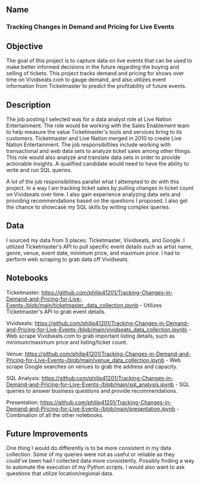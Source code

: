 ## Name
### Tracking Changes in Demand and Pricing for Live Events

## Objective
The goal of this project is to capture data on live events that can be used to make better informed decisions in the future regarding the buying and selling of tickets. This project tracks demand and pricing for shows over time on Vividseats.com to gauge demand, and also utilizes event information from Ticketmaster to predict the profitability of future events.

## Description
The job posting I selected was for a data analyst role at Live Nation Entertainment. The role would be working with the Sales Enablement team to help measure the value Ticketmaster's tools and services bring to its customers. Ticketmaster and Live Nation merged in 2010 to create Live Nation Entertainment. The job responsibiltiies include working with transactional and web data sets to analyze ticket sales among other things. This role would also analyze and translate data sets in order to provide actionable insights. A qualified candidate would need to have the ability to write and run SQL queries.

A lot of the job responsibilities parallel what I attempted to do with this project. In a way I am tracking ticket sales by pulling changes in ticket count on Vividseats over time. I also gain experience analyzing data sets and providing recommendations based on the questions I proposed. I also get the chance to showcase my SQL skills by writing complex queries.

## Data
I sourced my data from 3 places: Ticketmaster, Vividseats, and Google. I utilized Ticketmaster's API to pull specific event details such as artist name, genre, venue, event date, minimum price, and maximum price. I had to perform web scraping to grab data off Vividseats. 

## Notebooks
Ticketmaster: https://github.com/philip41201/Tracking-Changes-in-Demand-and-Pricing-for-Live-Events-/blob/main/ticketmaster_data_collection.ipynb
    - Utilizes Ticketmaster's API to grab event details.

Vividseats: https://github.com/philip41201/Tracking-Changes-in-Demand-and-Pricing-for-Live-Events-/blob/main/vividseats_data_collection.ipynb\
    - Web scrape Vividseats.com to grab important listing details, such as minimum/maximum price and listing/ticket count.

Venue: https://github.com/philip41201/Tracking-Changes-in-Demand-and-Pricing-for-Live-Events-/blob/main/venue_data_collection.ipynb
    - Web scrape Google searches on venues to grab the address and capacity.

SQL Analysis: https://github.com/philip41201/Tracking-Changes-in-Demand-and-Pricing-for-Live-Events-/blob/main/sql_analysis.ipynb
    - SQL queries to answer business questions and provide recommendations.

Presentation: https://github.com/philip41201/Tracking-Changes-in-Demand-and-Pricing-for-Live-Events-/blob/main/presentation.ipynb
    - Combination of all the other notebooks.

## Future Improvements
One thing I would do differently is to be more consistent in my data collection. Some of my queries were not as useful or reliable as they could've been had I collected data more consistently. Possibly finding a way to automate the execution of my Python scripts.
I would also want to ask questions that utilize location/regional data.